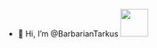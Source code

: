 - 👋 Hi, I’m @BarbarianTarkus <img src="https://thumbs.gfycat.com/MiserableCavernousCapybara-max-1mb.gif" width="50" height="50" />

<!---
BarbarianTarkus/BarbarianTarkus is a ✨ special ✨ repository because its `README.md` (this file) appears on your GitHub profile.
You can click the Preview link to take a look at your changes.
--->
